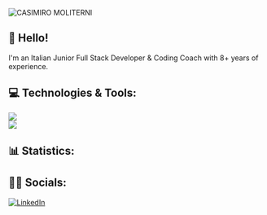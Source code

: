 ![CASIMIRO MOLITERNI](https://github.com/user-attachments/assets/ac77fcee-91c0-4381-ae75-d5064a572e5d)

## 👋 Hello!

I'm an Italian Junior Full Stack Developer & Coding Coach with 8+ years of experience.

## 💻 Technologies & Tools:
<div style="display=flex" dir="auto">
  <a target="_blank" rel="noopener noreferrer nofollow" href="https://camo.githubusercontent.com/1d1e1a6c45be8825c78461f479798dc248f55f6afa3a388eac1ec144cb6f687a/68747470733a2f2f736b696c6c69636f6e732e6465762f69636f6e733f693d7068702c6c61726176656c2c6d7973716c2c6e706d2c766974652c676974"><img src="https://camo.githubusercontent.com/1d1e1a6c45be8825c78461f479798dc248f55f6afa3a388eac1ec144cb6f687a/68747470733a2f2f736b696c6c69636f6e732e6465762f69636f6e733f693d7068702c6c61726176656c2c6d7973716c2c6e706d2c766974652c676974" data-canonical-src="https://skillicons.dev/icons?i=php,laravel,mysql,npm,vite,git" style="max-width: 100%;"></a>
  <br>
  <a target="_blank" rel="noopener noreferrer nofollow" href="https://camo.githubusercontent.com/88128095800689d569419d329f3d3f8aba14bbc019702619c282275175fe89ec/68747470733a2f2f736b696c6c69636f6e732e6465762f69636f6e733f693d68746d6c2c6373732c736173732c6a6176617363726970742c7673636f64652c7675652c626f6f7473747261702c676974687562"><img src="https://camo.githubusercontent.com/88128095800689d569419d329f3d3f8aba14bbc019702619c282275175fe89ec/68747470733a2f2f736b696c6c69636f6e732e6465762f69636f6e733f693d68746d6c2c6373732c736173732c6a6176617363726970742c7673636f64652c7675652c626f6f7473747261702c676974687562" data-canonical-src="https://skillicons.dev/icons?i=html,css,sass,javascript,vscode,vue,bootstrap,github" style="max-width: 100%;"></a>
</div>

## 📊 Statistics:



## 👨‍💻 Socials:

[![LinkedIn](https://img.shields.io/badge/LinkedIn-%230077B5.svg?logo=linkedin&logoColor=white)](https://www.linkedin.com/in/casimiro-moliterni-9a7322281/)

